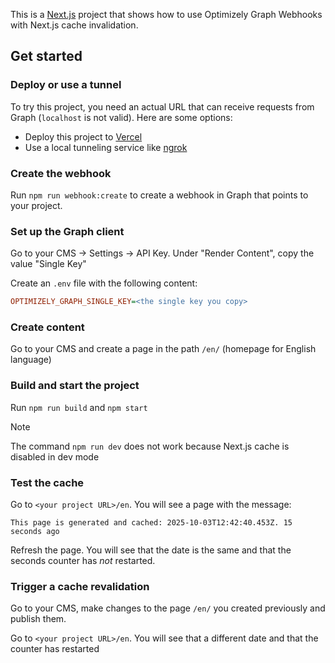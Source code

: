This is a [Next.js](https://nextjs.org) project that shows how to use Optimizely Graph Webhooks with Next.js cache invalidation.

## Get started

### Deploy or use a tunnel

To try this project, you need an actual URL that can receive requests from Graph (`localhost` is not valid). Here are some options:

- Deploy this project to [Vercel](https://vercel.com)
- Use a local tunneling service like [ngrok](https://ngrok.com)

### Create the webhook

Run `npm run webhook:create` to create a webhook in Graph that points to your project.

### Set up the Graph client

Go to your CMS &rarr; Settings &rarr; API Key. Under "Render Content", copy the value "Single Key"

Create an `.env` file with the following content:

```ini
OPTIMIZELY_GRAPH_SINGLE_KEY=<the single key you copy>
```

### Create content

Go to your CMS and create a page in the path `/en/` (homepage for English language)

### Build and start the project

Run `npm run build` and `npm start`

> [!Note]
> The command `npm run dev` does not work because Next.js cache is disabled in dev mode

### Test the cache

Go to `<your project URL>/en`. You will see a page with the message:

```
This page is generated and cached: 2025-10-03T12:42:40.453Z. 15 seconds ago
```

Refresh the page. You will see that the date is the same and that the seconds counter has _not_ restarted.

### Trigger a cache revalidation

Go to your CMS, make changes to the page `/en/` you created previously and publish them.

Go to `<your project URL>/en`. You will see that a different date and that the counter has restarted
